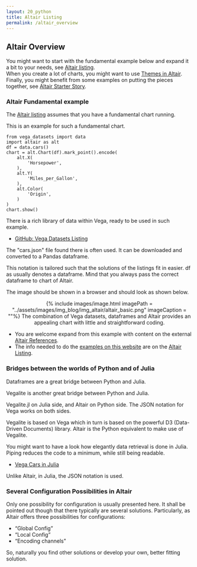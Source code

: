 ```yaml
---
layout: 20_python
title: Altair Listing
permalink: /altair_overview
---
```


## Altair Overview

You might want to start with the fundamental example below and expand it a bit to your needs, see [Altair listing](altair_listing).<br>
When you create a lot of charts, you might want to use [Themes in Altair](altair_themes).<br>
Finally, you might benefit from some examples on putting the pieces together, see [Altair Starter Story](altair_starter_story).


### Altair Fundamental example

The [Altair listing](altair_listing) assumes that you have a fundamental chart running.

This is an example for such a fundamental chart.

>
    from vega_datasets import data
    import altair as alt
    df = data.cars()      
    chart = alt.Chart(df).mark_point().encode(
        alt.X(
            'Horsepower', 
        ),
        alt.Y(
            'Miles_per_Gallon',
        ),
        alt.Color(
            'Origin',
        )
    )
    chart.show()


There is a rich library of data within Vega, ready to be used in such example.
- [GitHub: Vega Datasets Listing](https://github.com/vega/vega-datasets/tree/next/data)

 The "cars.json" file found there is often used.
 It can be downloaded and converted to a Pandas dataframe.

This notation is tailored such that the solutions of the listings fit in easier. df as usually denotes a dataframe. Mind that you always pass the correct dataframe to chart of Altair.

The image should be shown in a browser and should look as shown below. 

<center>
{% include images/image.html imagePath = "../assets/images/img_blog/img_altair/altair_basic.png" imageCaption =  ""%}
The combination of Vega datasets, dataframes and Altair provides an appealing chart with little and straightforward coding.
</center>

- You are welcome expand from this example with content on the external [Altair References](altair_references).
- The info needed to do the [examples on this website](altair_stories) are on the [Altair Listing](altair_listing).



### Bridges between the worlds of Python and of Julia

Dataframes are a great bridge between Python and Julia.

Vegalite is another great bridge between Python and Julia.

Vegalite.jl on Julia side, and Altair on Python side. The JSON notation for Vega works on both sides.

Vegalite is based on Vega which in turn is based on the powerful D3 (Data-Driven Documents) library. Altair is the Python equivalent to make use of Vegalite. 

You might want to have a look how elegantly data retrieval is done in Julia. 
Piping reduces the code to a minimum, while still being readable. 
- [Vega Cars in Julia](https://www.queryverse.org/VegaLite.jl/stable/gettingstarted/tutorial/#Channel-properties-1)

Unlike Altair, in Julia, the JSON notation is used.


### Several Configuration Possibilities in Altair

Only one possibility for configuration is usually presented here. It shall be pointed out though that there typically are several solutions. Particularly, as Altair offers three possibilities for configurations:

- “Global Config” 
- “Local Config” 
- “Encoding channels"

So, naturally you find other solutions or develop your own, better fitting solution.


